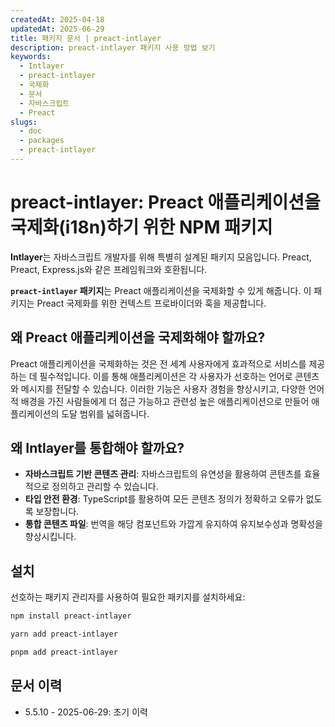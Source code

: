 ```yaml
---
createdAt: 2025-04-18
updatedAt: 2025-06-29
title: 패키지 문서 | preact-intlayer
description: preact-intlayer 패키지 사용 방법 보기
keywords:
  - Intlayer
  - preact-intlayer
  - 국제화
  - 문서
  - 자바스크립트
  - Preact
slugs:
  - doc
  - packages
  - preact-intlayer
---
```


# preact-intlayer: Preact 애플리케이션을 국제화(i18n)하기 위한 NPM 패키지

**Intlayer**는 자바스크립트 개발자를 위해 특별히 설계된 패키지 모음입니다. Preact, Preact, Express.js와 같은 프레임워크와 호환됩니다.

**`preact-intlayer` 패키지**는 Preact 애플리케이션을 국제화할 수 있게 해줍니다. 이 패키지는 Preact 국제화를 위한 컨텍스트 프로바이더와 훅을 제공합니다.

## 왜 Preact 애플리케이션을 국제화해야 할까요?

Preact 애플리케이션을 국제화하는 것은 전 세계 사용자에게 효과적으로 서비스를 제공하는 데 필수적입니다. 이를 통해 애플리케이션은 각 사용자가 선호하는 언어로 콘텐츠와 메시지를 전달할 수 있습니다. 이러한 기능은 사용자 경험을 향상시키고, 다양한 언어적 배경을 가진 사람들에게 더 접근 가능하고 관련성 높은 애플리케이션으로 만들어 애플리케이션의 도달 범위를 넓혀줍니다.

## 왜 Intlayer를 통합해야 할까요?

- **자바스크립트 기반 콘텐츠 관리**: 자바스크립트의 유연성을 활용하여 콘텐츠를 효율적으로 정의하고 관리할 수 있습니다.
- **타입 안전 환경**: TypeScript를 활용하여 모든 콘텐츠 정의가 정확하고 오류가 없도록 보장합니다.
- **통합 콘텐츠 파일**: 번역을 해당 컴포넌트와 가깝게 유지하여 유지보수성과 명확성을 향상시킵니다.

## 설치

선호하는 패키지 관리자를 사용하여 필요한 패키지를 설치하세요:

```bash packageManager="npm"
npm install preact-intlayer
```

```bash packageManager="yarn"
yarn add preact-intlayer
```

```bash packageManager="pnpm"
pnpm add preact-intlayer
```

## 문서 이력

- 5.5.10 - 2025-06-29: 초기 이력
